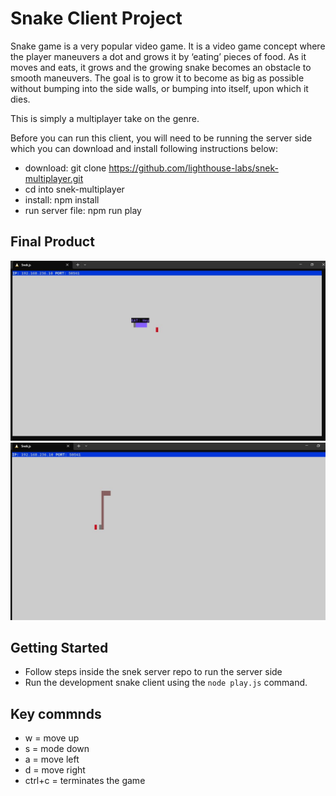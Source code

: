 # Snake Client Project

Snake game is a very popular video game. It is a video game concept where the player maneuvers a dot and grows it by ‘eating’ pieces of food. As it moves and eats, it grows and the growing snake becomes an obstacle to smooth maneuvers. The goal is to grow it to become as big as possible without bumping into the side walls, or bumping into itself, upon which it dies.

This is simply a multiplayer take on the genre.

Before you can run this client, you will need to be running the server side which you can download and install following instructions below:

- download: git clone https://github.com/lighthouse-labs/snek-multiplayer.git
- cd into snek-multiplayer
- install: npm install
- run server file: npm run play


## Final Product

!["screenshot description"](./screenShots/immage1.jpg)
!["screenshot description"](./screenShots/immage2.jpg)


## Getting Started

- Follow steps inside the snek server repo to run the server side
- Run the development snake client using the `node play.js` command.

## Key commnds
- w = move up
- s = mode down
- a = move left
- d = move right
- ctrl+c = terminates the game
